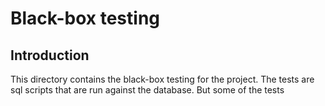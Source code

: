 # Black-box testing

## Introduction

This directory contains the black-box testing for the project. The tests are sql scripts that are run against the database. But some of the tests